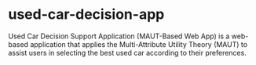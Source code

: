 # used-car-decision-app
Used Car Decision Support Application (MAUT-Based Web App) is a web-based application that applies the Multi-Attribute Utility Theory (MAUT) to assist users in selecting the best used car according to their preferences.
